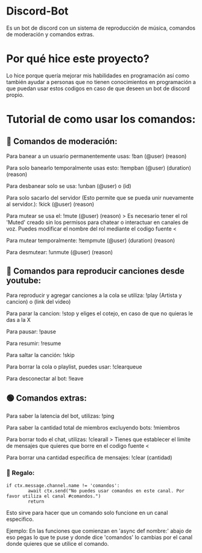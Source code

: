 # Discord-Bot
Es un bot de discord con un sistema de reproducción de música, comandos de moderación y comandos extras.

# Por qué hice este proyecto?
Lo hice porque quería mejorar mis habilidades en programación así como también ayudar a personas que no tienen conocimientos en programación a que puedan usar estos codigos en caso de que deseen un bot de discord propio.

# Tutorial de como usar los comandos:
## 🔵 Comandos de moderación:
Para banear a un usuario permanentemente usas: !ban (@user) (reason)

Para solo banearlo temporalmente usas esto: !tempban (@user) (duration) (reason)

Para desbanear solo se usa: !unban (@user) o (id)

Para solo sacarlo del servidor (Esto permite que se pueda unir nuevamente al servidor.): !kick (@user) (reason)

Para mutear se usa el: !mute (@user) (reason) > Es necesario tener el rol 'Muted' creado sin los permisos para chatear o interactuar en canales de voz. Puedes modificar el nombre del rol mediante el codigo fuente <

Para mutear temporalmente: !tempmute (@user) (duration) (reason)

Para desmutear: !unmute (@user) (reason)

## 🔴 Comandos para reproducir canciones desde youtube:
Para reproducir y agregar canciones a la cola se utiliza: !play (Artista y cancion) o (link del video)

Para parar la cancion: !stop y eliges el cotejo, en caso de que no quieras le das a la X

Para pausar: !pause

Para resumir: !resume

Para saltar la canción: !skip

Para borrar la cola o playlist, puedes usar: !clearqueue

Para desconectar al bot: !leave

## 🟢 Comandos extras:
Para saber la latencia del bot, utilizas: !ping

Para saber la cantidad total de miembros excluyendo bots: !miembros

Para borrar todo el chat, utilizas: !clearall > Tienes que establecer el limite de mensajes que quieres que borre en el codigo fuente <

Para borrar una cantidad especifica de mensajes: !clear (cantidad)

### 🎁 Regalo:

    if ctx.message.channel.name != 'comandos':
            await ctx.send("No puedes usar comandos en este canal. Por favor utiliza el canal #comandos.")
            return
        
Esto sirve para hacer que un comando solo funcione en un canal especifico. 

Ejemplo: En las funciones que comienzan en 'async def nombre:' abajo de eso pegas lo que te puse y donde dice 'comandos' lo cambias por el canal donde quieres que se utilice el comando. 

